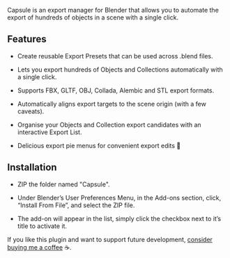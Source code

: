 
Capsule is an export manager for Blender that allows you to automate the export of hundreds of objects in a scene with a single click. 


## Features

- Create reusable Export Presets that can be used across .blend files.

- Lets you export hundreds of Objects and Collections automatically with a single click.

- Supports FBX, GLTF, OBJ, Collada, Alembic and STL export formats.

- Automatically aligns export targets to the scene origin (with a few caveats).

- Organise your Objects and Collection export candidates with an interactive Export List.

- Delicious export pie menus for convenient export edits 🥧


## Installation

- ZIP the folder named "Capsule".

- Under Blender’s User Preferences Menu, in the Add-ons section, click, “Install From File”, and select the ZIP file.

- The add-on will appear in the list, simply click the checkbox next to it’s title to activate it.




If you like this plugin and want to support future development, [consider buying me a coffee](https://paypal.me/takanukyriako) ☕️.
